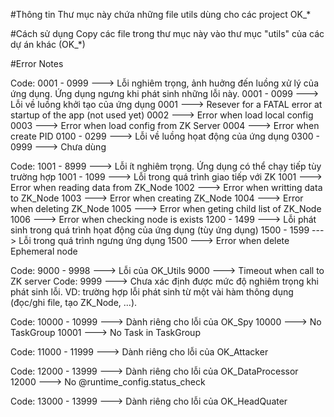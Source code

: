 #Thông tin
Thư mục này chứa những file utils dùng cho các project OK_*

#Cách sử dụng
Copy các file trong thư mục này vào thư mục "utils" của các dự án khác (OK_*)

#Error Notes

Code: 0001 - 0999 ---> Lỗi nghiêm trọng, ảnh huởng đến luồng xử lý của ứng dụng. Ứng dụng ngưng khi phát sinh những lỗi này.
  0001 - 0099 ---> Lỗi về luồng khởi tạo của ứng dụng
    0001 ---> Resever for a FATAL error at startup of the app (not used yet)
    0002 ---> Error when load local config
    0003 ---> Error when load config from ZK Server
    0004 ---> Error when create PID
  0100 - 0299 ---> Lỗi về luồng họat động của ứng dụng
  0300 - 0999 ---> Chưa dùng
  
Code: 1001 - 8999 ---> Lỗi ít nghiêm trọng. Ứng dụng có thể chạy tiếp tùy trường hợp
  1001 - 1099 ---> Lỗi trong quá trình giao tiếp với ZK
    1001 ---> Error when reading data from ZK_Node
    1002 ---> Error when writting data to ZK_Node
    1003 ---> Error when creating ZK_Node
    1004 ---> Error when deleting ZK_Node
    1005 ---> Error when geting child list of ZK_Node
    1006 ---> Error when checking node is exists
  1200 - 1499 ---> Lỗi phát sinh trong quá trình họat động của ứng dụng (tùy ứng dụng)
  1500 - 1599 ---> Lỗi trong quá trình ngưng ứng dụng
    1500 ---> Error when delete Ephemeral node

Code: 9000 - 9998 ---> Lỗi của OK_Utils
  9000 ---> Timeout when call to ZK server
Code: 9999 ---> Chưa xác định được mức độ nghiêm trọng khi phát sinh lỗi. VD: trường hợp lỗi phát sinh từ một vài hàm thông dụng (đọc/ghi file, tạo ZK_Node, ...).

Code: 10000 - 10999 ---> Dành riêng cho lỗi của OK_Spy
  10000 ---> No TaskGroup
  10001 ---> No Task in TaskGroup

Code: 11000 - 11999 ---> Dành riêng cho lỗi của OK_Attacker

Code: 12000 - 13999 ---> Dành riêng cho lỗi của OK_DataProcessor
  12000 ---> No @runtime_config.status_check

Code: 13000 - 13999 ---> Dành riêng cho lỗi của OK_HeadQuater
